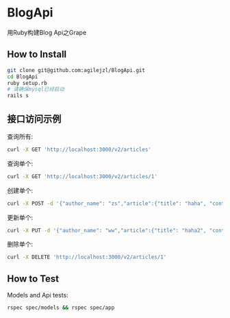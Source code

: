 BlogApi
=======

用Ruby构建Blog Api之Grape

## How to Install

```bash
git clone git@github.com:agilejzl/BlogApi.git
cd BlogApi
ruby setup.rb
# 请确保mysql已经启动
rails s
```

## 接口访问示例

查询所有: 
```bash
curl -X GET 'http://localhost:3000/v2/articles'
```

查询单个: 
```bash
curl -X GET 'http://localhost:3000/v2/articles/1'
```

创建单个: 
```bash
curl -X POST -d '{"author_name": "zs","article":{"title": "haha", "content": "88 characters"}}' 'http://localhost:3000/v2/articles' -H Content-Type:application/json
```

更新单个: 
```bash
curl -X PUT -d '{"author_name": "ww","article":{"title": "haha2", "content": "no more"}}' 'http://localhost:3000/v2/articles/1' -H Content-Type:application/json
```

删除单个: 
```bash
curl -X DELETE 'http://localhost:3000/v2/articles/1'
```

## How to Test

Models and Api tests: 
```bash
rspec spec/models && rspec spec/app
```
